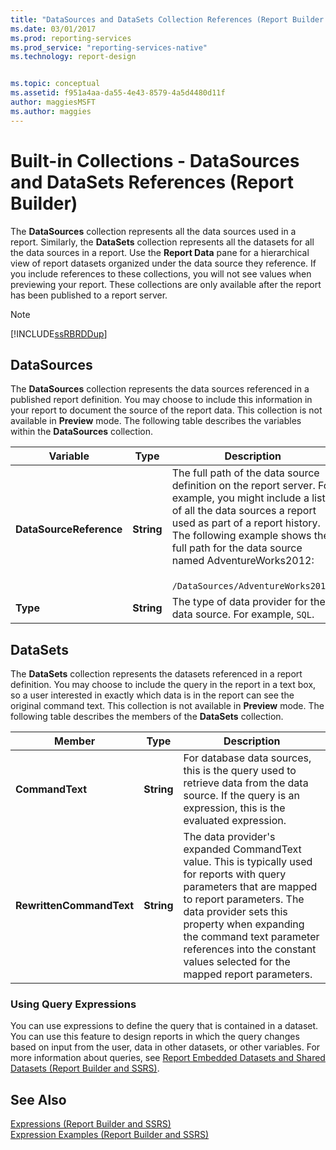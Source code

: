 ```yaml
---
title: "DataSources and DataSets Collection References (Report Builder and SSRS) | Microsoft Docs"
ms.date: 03/01/2017
ms.prod: reporting-services
ms.prod_service: "reporting-services-native"
ms.technology: report-design


ms.topic: conceptual
ms.assetid: f951a4aa-da55-4e43-8579-4a5d4480d11f
author: maggiesMSFT
ms.author: maggies
---
```

# Built-in Collections - DataSources and DataSets References (Report Builder)
  The **DataSources** collection represents all the data sources used in a report. Similarly, the **DataSets** collection represents all the datasets for all the data sources in a report. Use the **Report Data** pane for a hierarchical view of report datasets organized under the data source they reference. If you include references to these collections, you will not see values when previewing your report. These collections are only available after the report has been published to a report server.  
  
> [!NOTE]  
>  [!INCLUDE[ssRBRDDup](../../includes/ssrbrddup-md.md)]  
  
## DataSources  
 The **DataSources** collection represents the data sources referenced in a published report definition. You may choose to include this information in your report to document the source of the report data. This collection is not available in **Preview** mode. The following table describes the variables within the **DataSources** collection.  
  
|**Variable**|**Type**|**Description**|  
|------------------|--------------|---------------------|  
|**DataSourceReference**|**String**|The full path of the data source definition on the report server. For example, you might include a list of all the data sources a report used as part of a report history. The following example shows the full path for the data source named AdventureWorks2012:<br /><br /> `/DataSources/AdventureWorks2012`.|  
|**Type**|**String**|The type of data provider for the data source. For example, `SQL`.|  
  
## DataSets  
 The **DataSets** collection represents the datasets referenced in a report definition. You may choose to include the query in the report in a text box, so a user interested in exactly which data is in the report can see the original command text. This collection is not available in **Preview** mode. The following table describes the members of the **DataSets** collection.  
  
|**Member**|**Type**|**Description**|  
|----------------|--------------|---------------------|  
|**CommandText**|**String**|For database data sources, this is the query used to retrieve data from the data source. If the query is an expression, this is the evaluated expression.|  
|**RewrittenCommandText**|**String**|The data provider's expanded CommandText value. This is typically used for reports with query parameters that are mapped to report parameters. The data provider sets this property when expanding the command text parameter references into the constant values selected for the mapped report parameters.|  
  
### Using Query Expressions  
 You can use expressions to define the query that is contained in a dataset. You can use this feature to design reports in which the query changes based on input from the user, data in other datasets, or other variables. For more information about queries, see [Report Embedded Datasets and Shared Datasets &#40;Report Builder and SSRS&#41;](../../reporting-services/report-data/report-embedded-datasets-and-shared-datasets-report-builder-and-ssrs.md).  
  
## See Also  
 [Expressions &#40;Report Builder and SSRS&#41;](../../reporting-services/report-design/expressions-report-builder-and-ssrs.md)   
 [Expression Examples &#40;Report Builder and SSRS&#41;](../../reporting-services/report-design/expression-examples-report-builder-and-ssrs.md)  
  
  
